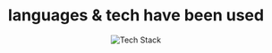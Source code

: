 <div align="center" >
<h1>languages & tech have been used</h1>
 
 <div >
 <img src="https://skillicons.dev/icons?i=html,css,materialui,js,react&perline=7" alt="Tech Stack" /> 
     
</div>
 
</div>
